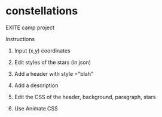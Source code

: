 # constellations
EXITE camp project

Instructions
1. Input (x,y) coordinates

2. Edit styles of the stars (in json)

3. Add a header with style ="blah"

4. Add a description

5. Edit the CSS of the header, background, paragraph, stars

6. Use Animate.CSS
